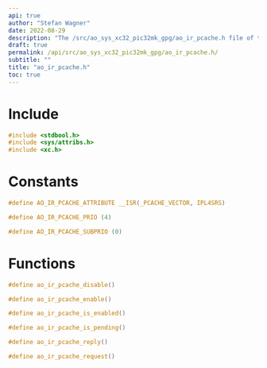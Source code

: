 ```yaml
---
api: true
author: "Stefan Wagner"
date: 2022-08-29
description: "The /src/ao_sys_xc32_pic32mk_gpg/ao_ir_pcache.h file of the ao real-time operating system."
draft: true
permalink: /api/src/ao_sys_xc32_pic32mk_gpg/ao_ir_pcache.h/
subtitle: ""
title: "ao_ir_pcache.h"
toc: true
---
```


# Include

```c
#include <stdbool.h>
#include <sys/attribs.h>
#include <xc.h>
```

# Constants

```c
#define AO_IR_PCACHE_ATTRIBUTE __ISR(_PCACHE_VECTOR, IPL4SRS)
```

```c
#define AO_IR_PCACHE_PRIO (4)
```

```c
#define AO_IR_PCACHE_SUBPRIO (0)
```

# Functions

```c
#define ao_ir_pcache_disable()
```

```c
#define ao_ir_pcache_enable()
```

```c
#define ao_ir_pcache_is_enabled()
```

```c
#define ao_ir_pcache_is_pending()
```

```c
#define ao_ir_pcache_reply()
```

```c
#define ao_ir_pcache_request()
```

